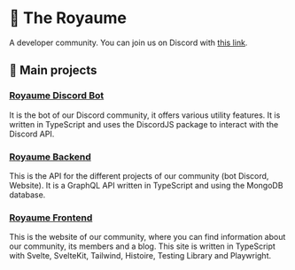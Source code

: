 # 👑 The Royaume
A developer community. You can join us on Discord with [this link](https://royaume.world/discord).

## 🔩 Main projects
### [Royaume Discord Bot](https://github.com/Virtual-Royaume/Royaume-Discord-Bot)
It is the bot of our Discord community, it offers various utility features. It is written in TypeScript and uses the DiscordJS package to interact with the Discord API.

### [Royaume Backend](https://github.com/Virtual-Royaume/Royaume-API)
This is the API for the different projects of our community (bot Discord, Website). It is a GraphQL API written in TypeScript and using the MongoDB database.

### [Royaume Frontend](https://github.com/Virtual-Royaume/Royaume-Website)
This is the website of our community, where you can find information about our community, its members and a blog. This site is written in TypeScript with Svelte, SvelteKit, Tailwind, Histoire, Testing Library and Playwright.
